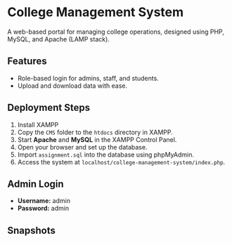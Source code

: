 # College Management System  

A web-based portal for managing college operations, designed using PHP, MySQL, and Apache (LAMP stack).  

## Features  
- Role-based login for admins, staff, and students.  
- Upload and download data with ease.  

## Deployment Steps  
1. Install XAMPP  
2. Copy the `CMS` folder to the `htdocs` directory in XAMPP.  
3. Start **Apache** and **MySQL** in the XAMPP Control Panel.  
4. Open your browser and set up the database.  
5. Import `assignment.sql` into the database using phpMyAdmin.  
6. Access the system at `localhost/college-management-system/index.php`.  

## Admin Login  
- **Username:** admin  
- **Password:** admin  

## Snapshots  
